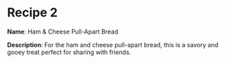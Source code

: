 # Recipe 2

**Name**: Ham & Cheese Pull-Apart Bread

**Description**: For the ham and cheese pull-apart bread, this is a savory and gooey treat perfect for sharing with friends.

